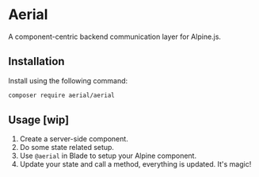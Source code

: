 # Aerial

A component-centric backend communication layer for Alpine.js.

## Installation

Install using the following command:

```bash
composer require aerial/aerial
```

## Usage [wip]

1. Create a server-side component.
2. Do some state related setup.
3. Use `@aerial` in Blade to setup your Alpine component.
4. Update your state and call a method, everything is updated. It's magic!
